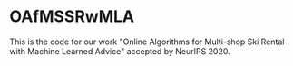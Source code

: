 # OAfMSSRwMLA
This is the code for our work "Online Algorithms for Multi-shop Ski Rental with Machine Learned Advice" accepted by NeurIPS 2020.
